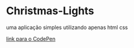 # Christmas-Lights
uma aplicação simples utilizando apenas html css


[link para o CodePen](https://codepen.io/VTramon/pen/bGoENKz?editors=1100)
